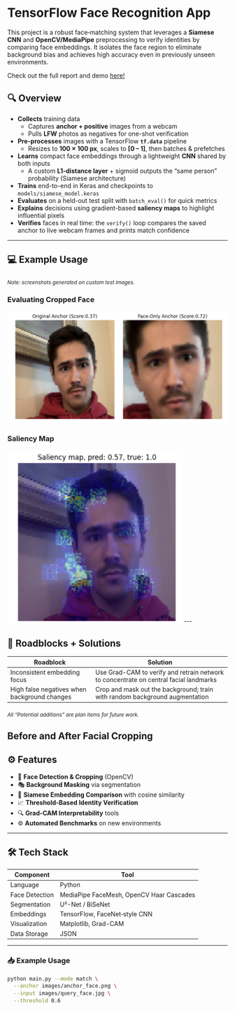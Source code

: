 # TensorFlow Face Recognition App

This project is a robust face‐matching system that leverages a **Siamese CNN** and **OpenCV/MediaPipe** preprocessing to verify identities by comparing face embeddings. It isolates the face region to eliminate background bias and achieves high accuracy even in previously unseen environments.

Check out the full report and demo [here!](https://yourrepo.github.io/face_recognition_demo)

## 🔍 Overview
- **Collects** training data  
  - Captures **anchor + positive** images from a webcam  
  - Pulls **LFW** photos as negatives for one-shot verification  
- **Pre-processes** images with a TensorFlow **`tf.data`** pipeline  
  - Resizes to **100 × 100 px**, scales to **[0 – 1]**, then batches & prefetches  
- **Learns** compact face embeddings through a lightweight **CNN** shared by both inputs  
  - A custom **L1-distance layer** + sigmoid outputs the “same person” probability (Siamese architecture)  
- **Trains** end-to-end in Keras and checkpoints to `models/siamese_model.keras`  
- **Evaluates** on a held-out test split with `batch_eval()` for quick metrics  
- **Explains** decisions using gradient-based **saliency maps** to highlight influential pixels  
- **Verifies** faces in real time: the `verify()` loop compares the saved anchor to live webcam frames and prints match confidence  

---
## 💻 Example Usage
<sub><i>*Note: screenshots generated on custom test images.*</i></sub>

### Evaluating Cropped Face
<img src="images/cropped_face.png" alt="Cropped Face" width="600">

### Saliency Map  
<img src="images/saliency_map.png" alt="Saliency Map" width="400">
---

## 🔨 Roadblocks + Solutions

| Roadblock                                    | Solution                                                                                                |
|----------------------------------------------|---------------------------------------------------------------------------------------------------------|
| Inconsistent embedding focus                 | Use Grad-CAM to verify and retrain network to concentrate on central facial landmarks                    |
| High false negatives when background changes | Crop and mask out the background; train with random background augmentation                              |

<sub><i>*All “Potential additions” are plan items for future work.*</i></sub>

## Before and After Facial Cropping

## ⚙️ Features

- 👀 **Face Detection & Cropping** (OpenCV)  
- 🎭 **Background Masking** via segmentation  
- 🤝 **Siamese Embedding Comparison** with cosine similarity  
- 📈 **Threshold‐Based Identity Verification**  
- 🔍 **Grad-CAM Interpretability** tools  
- ⚙️ **Automated Benchmarks** on new environments  

---
## 🛠️ Tech Stack

| Component        | Tool                                             |
|------------------|--------------------------------------------------|
| Language         | Python                                           |
| Face Detection   | MediaPipe FaceMesh, OpenCV Haar Cascades         |
| Segmentation     | U²-Net / BiSeNet                                 |
| Embeddings       | TensorFlow, FaceNet‐style CNN                    |
| Visualization    | Matplotlib, Grad-CAM                             |
| Data Storage     | JSON                                             |

---

### 📥 Example Usage

```bash
python main.py --mode match \
  --anchor images/anchor_face.png \
  --input images/query_face.jpg \
  --threshold 0.6
